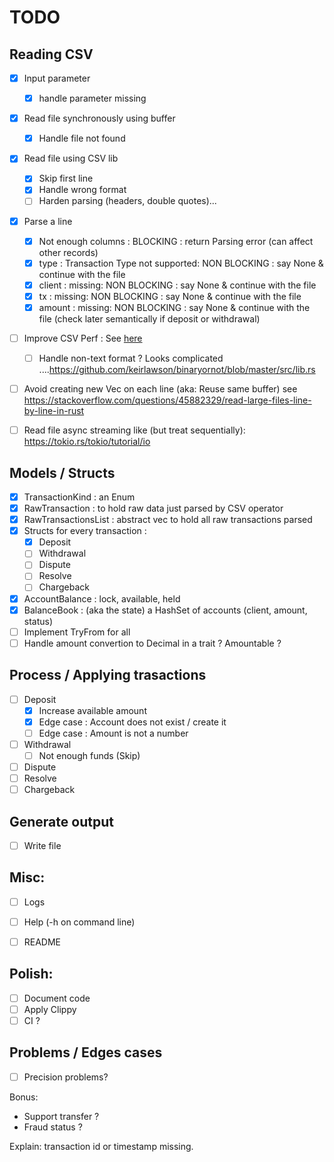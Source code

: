 # TODO

## Reading CSV
- [x] Input parameter
  - [x] handle parameter missing
- [x] Read file synchronously using buffer
  - [x] Handle file not found
- [x] Read file using CSV lib 
  - [x] Skip first line
  - [x] Handle wrong format
  - [ ] Harden parsing (headers, double quotes)... 
- [x] Parse a line
  - [x] Not enough columns : BLOCKING : return Parsing error (can affect other records)
  - [x] type : Transaction Type not supported: NON BLOCKING : say None & continue with the file
  - [x] client : missing: NON BLOCKING : say None & continue with the file
  - [x] tx : missing: NON BLOCKING : say None & continue with the file
  - [x] amount : missing: NON BLOCKING : say None & continue with the file (check later semantically if deposit or withdrawal)

- [ ] Improve CSV Perf : See [here](https://docs.rs/csv/1.1.6/csv/tutorial/index.html#amortizing-allocations)
  - [ ] Handle non-text format ? Looks complicated ....https://github.com/keirlawson/binaryornot/blob/master/src/lib.rs
- [ ] Avoid creating new Vec on each line (aka: Reuse same buffer) see https://stackoverflow.com/questions/45882329/read-large-files-line-by-line-in-rust
- [ ] Read file async streaming like (but treat sequentially): https://tokio.rs/tokio/tutorial/io


## Models / Structs
- [x] TransactionKind : an Enum
- [x] RawTransaction : to hold raw data just parsed by CSV operator
- [x] RawTransactionsList : abstract vec to hold all raw transactions parsed
- [x] Structs for every transaction :
  - [x] Deposit
  - [ ] Withdrawal
  - [ ] Dispute
  - [ ] Resolve
  - [ ] Chargeback
- [x] AccountBalance : lock, available, held 
- [x] BalanceBook : (aka the state) a HashSet of accounts (client, amount, status)
- [ ] Implement TryFrom<RawTransaction> for all
- [ ] Handle amount convertion to Decimal in a trait ? Amountable ?

## Process / Applying trasactions
- [ ] Deposit
    - [x] Increase available amount
    - [x] Edge case : Account does not exist / create it
    - [ ] Edge case : Amount is not a number
- [ ] Withdrawal
    - [ ] Not enough funds (Skip)
- [ ] Dispute
- [ ] Resolve
- [ ] Chargeback

## Generate output
- [ ] Write file

## Misc:
- [ ] Logs
- [ ] Help (-h on command line)
- [ ] README


## Polish:
- [ ] Document code
- [ ] Apply Clippy
- [ ] CI ?

## Problems / Edges cases
- [ ] Precision problems? 

Bonus:
- Support transfer ?
- Fraud status ?

Explain: transaction id or timestamp missing.  